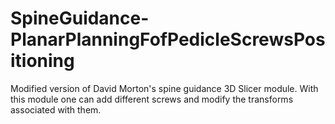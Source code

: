 # SpineGuidance-PlanarPlanningFofPedicleScrewsPositioning
Modified version of David Morton's spine guidance 3D Slicer module.
With this module one can add different screws and modify the transforms associated with them.
